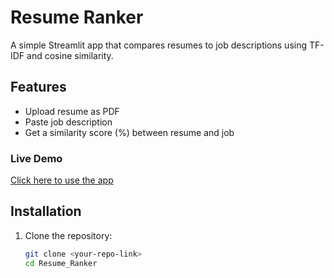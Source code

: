 # Resume Ranker

A simple Streamlit app that compares resumes to job descriptions using TF-IDF and cosine similarity.

## Features
- Upload resume as PDF
- Paste job description
- Get a similarity score (%) between resume and job

### Live Demo
[Click here to use the app](https://vishwaspg12-resume-ranker.streamlit.app)

## Installation
1. Clone the repository:
   ```bash
   git clone <your-repo-link>
   cd Resume_Ranker
